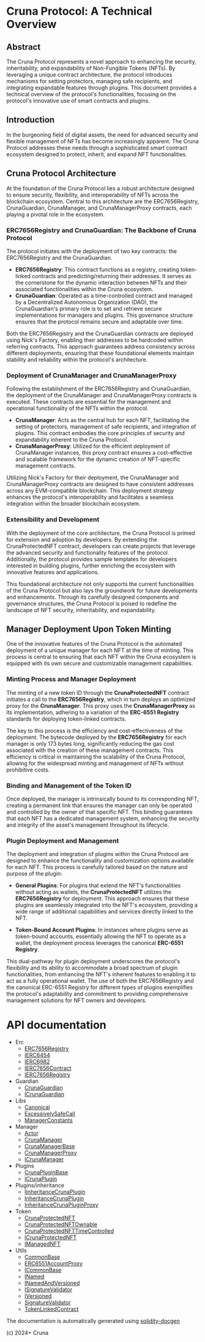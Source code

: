 # Cruna Protocol: A Technical Overview

## Abstract

The Cruna Protocol represents a novel approach to enhancing the security, inheritability, and expandability of Non-Fungible Tokens (NFTs). By leveraging a unique contract architecture, the protocol introduces mechanisms for setting protectors, managing safe recipients, and integrating expandable features through plugins. This document provides a technical overview of the protocol's functionalities, focusing on the protocol's innovative use of smart contracts and plugins.

## Introduction
In the burgeoning field of digital assets, the need for advanced security and flexible management of NFTs has become increasingly apparent. The Cruna Protocol addresses these needs through a sophisticated smart contract ecosystem designed to protect, inherit, and expand NFT functionalities.

## Cruna Protocol Architecture

At the foundation of the Cruna Protocol lies a robust architecture designed to ensure security, flexibility, and interoperability of NFTs across the blockchain ecosystem. Central to this architecture are the ERC7656Registry, CrunaGuardian, CrunaManager, and CrunaManagerProxy contracts, each playing a pivotal role in the ecosystem.

### ERC7656Registry and CrunaGuardian: The Backbone of Cruna Protocol
The protocol initiates with the deployment of two key contracts: the ERC7656Registry and the CrunaGuardian.

- **ERC7656Registry**: This contract functions as a registry, creating token-linked contracts and predicting/returning their addresses. It serves as the cornerstone for the dynamic interaction between NFTs and their associated functionalities within the Cruna ecosystem.
- **CrunaGuardian**: Operated as a time-controlled contract and managed by a Decentralized Autonomous Organization (DAO), the CrunaGuardian's primary role is to set and retrieve secure implementations for managers and plugins. This governance structure ensures that the protocol remains secure and adaptable over time.

Both the ERC7656Registry and the CrunaGuardian contracts are deployed using Nick's Factory, enabling their addresses to be hardcoded within referring contracts. This approach guarantees address consistency across different deployments, ensuring that these foundational elements maintain stability and reliability within the protocol's architecture.

### Deployment of CrunaManager and CrunaManagerProxy
Following the establishment of the ERC7656Registry and CrunaGuardian, the deployment of the CrunaManager and CrunaManagerProxy contracts is executed. These contracts are essential for the management and operational functionality of the NFTs within the protocol.

- **CrunaManager**: Acts as the central hub for each NFT, facilitating the setting of protectors, management of safe recipients, and integration of plugins. This contract embodies the core principles of security and expandability inherent to the Cruna Protocol.
- **CrunaManagerProxy**: Utilized for the efficient deployment of CrunaManager instances, this proxy contract ensures a cost-effective and scalable framework for the dynamic creation of NFT-specific management contracts.

Utilizing Nick's Factory for their deployment, the CrunaManager and CrunaManagerProxy contracts are designed to have consistent addresses across any EVM-compatible blockchain. This deployment strategy enhances the protocol's interoperability and facilitates a seamless integration within the broader blockchain ecosystem.

### Extensibility and Development
With the deployment of the core architecture, the Cruna Protocol is primed for extension and adoption by developers. By extending the CrunaProtectedNFT contract, developers can create projects that leverage the advanced security and functionality features of the protocol. Additionally, the protocol provides sample templates for developers interested in building plugins, further enriching the ecosystem with innovative features and applications.

This foundational architecture not only supports the current functionalities of the Cruna Protocol but also lays the groundwork for future developments and enhancements. Through its carefully designed components and governance structures, the Cruna Protocol is poised to redefine the landscape of NFT security, inheritability, and expandability.

## Manager Deployment Upon Token Minting
One of the innovative features of the Cruna Protocol is the automated deployment of a unique manager for each NFT at the time of minting. This process is central to ensuring that each NFT within the Cruna ecosystem is equipped with its own secure and customizable management capabilities.

### Minting Process and Manager Deployment
The minting of a new token ID through the **CrunaProtectedNFT** contract initiates a call to the **ERC7656Registry**, which in turn deploys an optimized proxy for the **CrunaManager**. This proxy uses the **CrunaManagerProxy** as its implementation, adhering to a variation of the **ERC-6551 Registry** standards for deploying token-linked contracts.

The key to this process is the efficiency and cost-effectiveness of the deployment. The bytecode deployed by the **ERC7656Registry** for each manager is only 173 bytes long, significantly reducing the gas cost associated with the creation of these management contracts. This efficiency is critical in maintaining the scalability of the Cruna Protocol, allowing for the widespread minting and management of NFTs without prohibitive costs.

### Binding and Management of the Token ID
Once deployed, the manager is intrinsically bound to its corresponding NFT, creating a permanent link that ensures the manager can only be operated and controlled by the owner of that specific NFT. This binding guarantees that each NFT has a dedicated management system, enhancing the security and integrity of the asset's management throughout its lifecycle.

### Plugin Deployment and Management
The deployment and integration of plugins within the Cruna Protocol are designed to enhance the functionality and customization options available for each NFT. This process is carefully tailored based on the nature and purpose of the plugin:

- **General Plugins**: For plugins that extend the NFT's functionalities without acting as wallets, the **CrunaProtectedNFT** utilizes the **ERC7656Registry** for deployment. This approach ensures that these plugins are seamlessly integrated into the NFT's ecosystem, providing a wide range of additional capabilities and services directly linked to the NFT.

- **Token-Bound Account Plugins**: In instances where plugins serve as token-bound accounts, essentially allowing the NFT to operate as a wallet, the deployment process leverages the canonical **ERC-6551 Registry**.
 
This dual-pathway for plugin deployment underscores the protocol's flexibility and its ability to accommodate a broad spectrum of plugin functionalities, from enhancing the NFT's inherent features to enabling it to act as a fully operational wallet. The use of both the ERC7656Registry and the canonical ERC-6551 Registry for different types of plugins exemplifies the protocol's adaptability and commitment to providing comprehensive management solutions for NFT owners and developers.

# API documentation

- Erc
  - [ERC7656Registry](./erc/ERC7656Registry.md)
  - [IERC6454](./erc/IERC6454.md)
  - [IERC6982](./erc/IERC6982.md)
  - [IERC7656Contract](./erc/IERC7656Contract.md)
  - [IERC7656Registry](./erc/IERC7656Registry.md)
- Guardian
  - [CrunaGuardian](./guardian/CrunaGuardian.md)
  - [ICrunaGuardian](./guardian/ICrunaGuardian.md)
- Libs
  - [Canonical](./libs/Canonical.md)
  - [ExcessivelySafeCall](./libs/ExcessivelySafeCall.md)
  - [ManagerConstants](./libs/ManagerConstants.md)
- Manager
  - [Actor](./manager/Actor.md)
  - [CrunaManager](./manager/CrunaManager.md)
  - [CrunaManagerBase](./manager/CrunaManagerBase.md)
  - [CrunaManagerProxy](./manager/CrunaManagerProxy.md)
  - [ICrunaManager](./manager/ICrunaManager.md)
- Plugins
  - [CrunaPluginBase](./plugins/CrunaPluginBase.md)
  - [ICrunaPlugin](./plugins/ICrunaPlugin.md)
- Plugins/inheritance
  - [IInheritanceCrunaPlugin](./plugins/inheritance/IInheritanceCrunaPlugin.md)
  - [InheritanceCrunaPlugin](./plugins/inheritance/InheritanceCrunaPlugin.md)
  - [InheritanceCrunaPluginProxy](./plugins/inheritance/InheritanceCrunaPluginProxy.md)
- Token
  - [CrunaProtectedNFT](./token/CrunaProtectedNFT.md)
  - [CrunaProtectedNFTOwnable](./token/CrunaProtectedNFTOwnable.md)
  - [CrunaProtectedNFTTimeControlled](./token/CrunaProtectedNFTTimeControlled.md)
  - [ICrunaProtectedNFT](./token/ICrunaProtectedNFT.md)
  - [IManagedNFT](./token/IManagedNFT.md)
- Utils
  - [CommonBase](./utils/CommonBase.md)
  - [ERC6551AccountProxy](./utils/ERC6551AccountProxy.md)
  - [ICommonBase](./utils/ICommonBase.md)
  - [INamed](./utils/INamed.md)
  - [INamedAndVersioned](./utils/INamedAndVersioned.md)
  - [ISignatureValidator](./utils/ISignatureValidator.md)
  - [IVersioned](./utils/IVersioned.md)
  - [SignatureValidator](./utils/SignatureValidator.md)
  - [TokenLinkedContract](./utils/TokenLinkedContract.md)


The documentation is automatically generated using [solidity-docgen](https://github.com/OpenZeppelin/solidity-docgen)

(c) 2024+ Cruna
